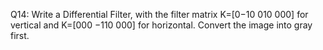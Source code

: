 Q14: Write a Differential Filter, with the filter matrix K=[0−10 010 000] for vertical and K=[000 −110 000] for horizontal. Convert the image into gray first.